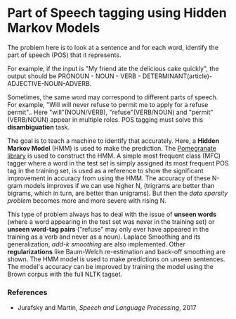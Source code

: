 # Part of Speech tagging using Hidden Markov Models

The problem here is to look at a sentence and for each word, identify
the part of speech (POS) that it represents.

For example, if the input is
"My friend ate the delicious cake quickly", the output should be
PRONOUN - NOUN - VERB - DETERMINANT(article)-ADJECTIVE-NOUN-ADVERB.

Sometimes, the same word may correspond to different parts of speech.
For example, "Will will never refuse to permit me to apply for a
refuse permit"..  Here "will"(NOUN/VERB), "refuse"(VERB/NOUN) and
"permit"(VERB/NOUN) appear in multiple roles. POS tagging must solve this __disambiguation__ task. 

The goal is to teach a machine to identify that accurately. Here, a
__Hidden Markov Model__ (HMM) is used to make the prediction.  The
[Pomegranate library](https://pomegranate.readthedocs.io/en/latest/)
is used to construct the HMM.  A simple most frequent class (MFC)
tagger where a word in the test set is simply assigned its most
frequent POS tag in the training set, is used as a reference to show
the significant improvement in accuracy from using the HMM. The
accuracy of these N-gram models improves if we can use higher N,
(trigrams are better than bigrams, which in turn, are better than
unigrams).  But then the *data sparsity problem* becomes more and more
severe with rising N.

This type of problem always has to deal with the issue of __unseen words__
(where a word appearing in the test set was never in the training set)
or __unseen word-tag pairs__ ("refuse" may only ever have appeared in the
training as a verb and never as a noun).  Laplace Smoothing and its
generalization, *add-k smoothing* are also implemented.  Other
__regularizations__ like Baum-Welch re-estimation and back-off smoothing
are shown.  The HMM model is used to make predictions on unseen
sentences.  The model's accuracy can be improved by training the model
using the Brown corpus with the full NLTK tagset.

### References

- Jurafsky and Martin, *Speech and Language Processing*, 2017